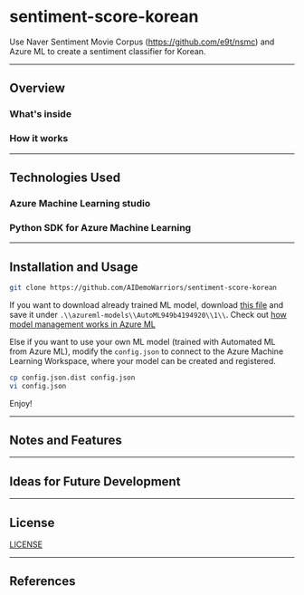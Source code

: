 # sentiment-score-korean

Use Naver Sentiment Movie Corpus (https://github.com/e9t/nsmc) and Azure ML to create a sentiment classifier for Korean.

---

## Overview

### What's inside

### How it works

---

## Technologies Used

### Azure Machine Learning studio

### Python SDK for Azure Machine Learning

---

## Installation and Usage

```bash
git clone https://github.com/AIDemoWarriors/sentiment-score-korean
```

If you want to download already trained ML model, download [this file](https://aidemowarriors.blob.core.windows.net/sentiment-scorer-korean/azureml-models/AutoML949b4194920/1/model.pkl) and save it under `.\\azureml-models\\AutoML949b4194920\\1\\`. Check out [how model management works in Azure ML](https://docs.microsoft.com/en-us/azure/machine-learning/concept-model-management-and-deployment#register-and-track-ml-models)

Else if you want to use your own ML model (trained with Automated ML from Azure ML), modify the `config.json` to connect to the Azure Machine Learning Workspace, where your model can be created and registered.

```bash
cp config.json.dist config.json
vi config.json
```

Enjoy!

---

## Notes and Features

---

## Ideas for Future Development

---

## License

[LICENSE](LICENSE)

---

## References
